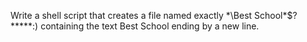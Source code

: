 Write a shell script that creates a file named exactly *\Best School\*$?*****:) containing the text Best School ending by a new line.
